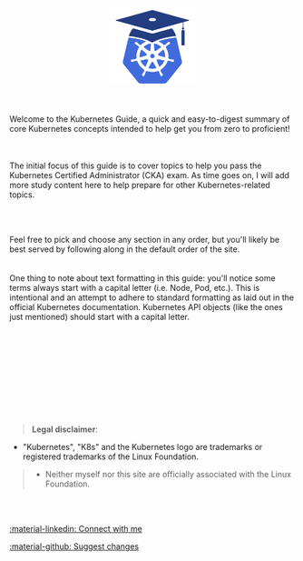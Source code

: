 <center>
    <img src="logo.png" width="30%">
</center>
<br><br>

Welcome to the Kubernetes Guide, a quick and easy-to-digest summary of core Kubernetes concepts intended to help get you from zero to proficient!  
<br/><br/>

The initial focus of this guide is to cover topics to help you pass the Kubernetes Certified Administrator (CKA) exam. As time goes on, I will add more study content here to help prepare for other Kubernetes-related topics.

<br><br>

Feel free to pick and choose any section in any order, but you'll likely be best served by following along in the default order of the site.
<br><br><br>
One thing to note about text formatting in this guide: you'll notice some terms always start with a capital letter (i.e. Node, Pod, etc.). This is intentional and an attempt to adhere to standard formatting as laid out in the official Kubernetes documentation. Kubernetes API objects (like the ones just mentioned) should start with a capital letter.
<br><br>

<br/><br/><br/><br/><br/><br/><br/><br/>
> **Legal disclaimer**:  
>  
> 
* "Kubernetes", "K8s" and the Kubernetes logo are trademarks or registered trademarks of the Linux Foundation.  
>  
> * Neither myself nor this site are officially associated with the Linux Foundation. 

<br><br>

[:material-linkedin: Connect with me](https://www.linkedin.com/in/aaronbraundmeier/)

[:material-github: Suggest changes](https://github.com/Braundo/kubernetes-guide)